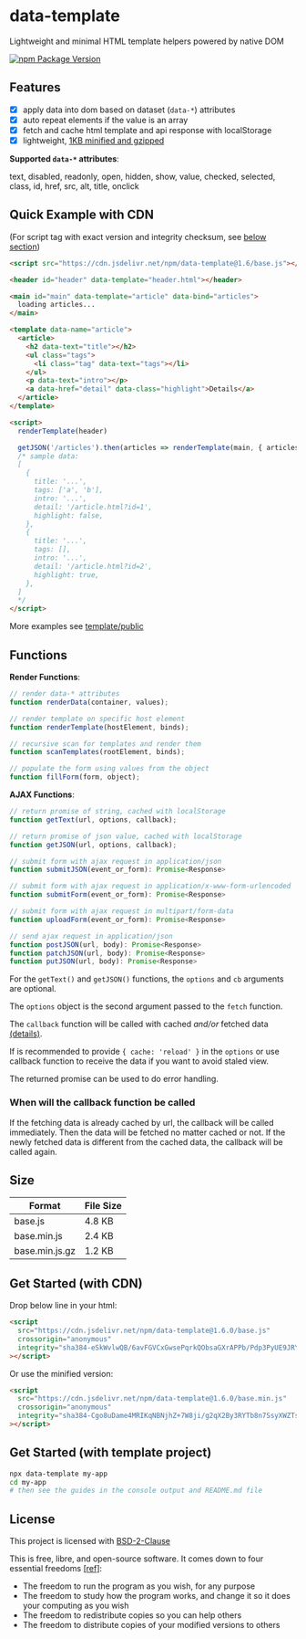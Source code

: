 # data-template

Lightweight and minimal HTML template helpers powered by native DOM

[![npm Package Version](https://img.shields.io/npm/v/data-template)](https://www.npmjs.com/package/data-template)

## Features

- [x] apply data into dom based on dataset (`data-*`) attributes
- [x] auto repeat elements if the value is an array
- [x] fetch and cache html template and api response with localStorage
- [x] lightweight, [1KB minified and gzipped](#size)

**Supported `data-*` attributes**:

text, disabled, readonly, open, hidden, show, value, checked, selected, class, id, href, src, alt, title, onclick

## Quick Example with CDN

(For script tag with exact version and integrity checksum, see [below section](#get-started-with-cdn))

```html
<script src="https://cdn.jsdelivr.net/npm/data-template@1.6/base.js"></script>

<header id="header" data-template="header.html"></header>

<main id="main" data-template="article" data-bind="articles">
  loading articles...
</main>

<template data-name="article">
  <article>
    <h2 data-text="title"></h2>
    <ul class="tags">
      <li class="tag" data-text="tags"></li>
    </ul>
    <p data-text="intro"></p>
    <a data-href="detail" data-class="highlight">Details</a>
  </article>
</template>

<script>
  renderTemplate(header)

  getJSON('/articles').then(articles => renderTemplate(main, { articles }))
  /* sample data:
  [
    {
      title: '...',
      tags: ['a', 'b'],
      intro: '...',
      detail: '/article.html?id=1',
      highlight: false,
    },
    {
      title: '...',
      tags: [],
      intro: '...',
      detail: '/article.html?id=2',
      highlight: true,
    },
  ]
  */
</script>
```

More examples see [template/public](template/public)

## Functions

**Render Functions**:

```javascript
// render data-* attributes
function renderData(container, values);

// render template on specific host element
function renderTemplate(hostElement, binds);

// recursive scan for templates and render them
function scanTemplates(rootElement, binds);

// populate the form using values from the object
function fillForm(form, object);
```

**AJAX Functions**:

```javascript
// return promise of string, cached with localStorage
function getText(url, options, callback);

// return promise of json value, cached with localStorage
function getJSON(url, options, callback);

// submit form with ajax request in application/json
function submitJSON(event_or_form): Promise<Response>

// submit form with ajax request in application/x-www-form-urlencoded
function submitForm(event_or_form): Promise<Response>

// submit form with ajax request in multipart/form-data
function uploadForm(event_or_form): Promise<Response>

// send ajax request in application/json
function postJSON(url, body): Promise<Response>
function patchJSON(url, body): Promise<Response>
function putJSON(url, body): Promise<Response>
```

For the `getText()` and `getJSON()` functions, the `options` and `cb` arguments are optional.

The `options` object is the second argument passed to the `fetch` function.

The `callback` function will be called with cached _and/or_ fetched data [(details)](#when-will-the-callback-function-be-called).

If is recommended to provide `{ cache: 'reload' }` in the `options` or use callback function to receive the data if you want to avoid staled view.

The returned promise can be used to do error handling.

### When will the callback function be called

If the fetching data is already cached by url, the callback will be called immediately.
Then the data will be fetched no matter cached or not.
If the newly fetched data is different from the cached data, the callback will be called again.

## Size

| Format         | File Size |
| -------------- | --------- |
| base.js        | 4.8 KB    |
| base.min.js    | 2.4 KB    |
| base.min.js.gz | 1.2 KB    |

## Get Started (with CDN)

Drop below line in your html:

```html
<script
  src="https://cdn.jsdelivr.net/npm/data-template@1.6.0/base.js"
  crossorigin="anonymous"
  integrity="sha384-eSkWvlwQB/6avFGVCxGwsePqrkQObsaGXrAPPb/Pdp3PyUE9JRYgGA4KUJKsxDta"
></script>
```

Or use the minified version:

```html
<script
  src="https://cdn.jsdelivr.net/npm/data-template@1.6.0/base.min.js"
  crossorigin="anonymous"
  integrity="sha384-Cgo8uDame4MRIKqNBNjhZ+7W8ji/g2qX2By3RYTb8n7SsyXWZTsv9Le4687mqM9L"
></script>
```

## Get Started (with template project)

```bash
npx data-template my-app
cd my-app
# then see the guides in the console output and README.md file
```

## License

This project is licensed with [BSD-2-Clause](./LICENSE)

This is free, libre, and open-source software. It comes down to four essential freedoms [[ref]](https://seirdy.one/2021/01/27/whatsapp-and-the-domestication-of-users.html#fnref:2):

- The freedom to run the program as you wish, for any purpose
- The freedom to study how the program works, and change it so it does your computing as you wish
- The freedom to redistribute copies so you can help others
- The freedom to distribute copies of your modified versions to others
